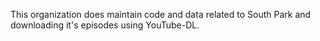 This organization does maintain code and data related to South Park and downloading it's episodes using YouTube-DL.
